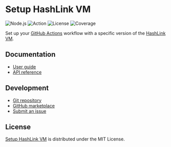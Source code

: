 # Setup HashLink VM
![Node.js](https://badgen.net/badge/node/%3E%3D16.0.0/green) ![Action](https://badgen.net/badge/action/v3.0.1/blue) ![License](https://badgen.net/badge/license/MIT/blue) ![Coverage](https://badgen.net/codecov/c/github/cedx/setup-hashlink)

Set up your [GitHub Actions](https://docs.github.com/en/actions) workflow with a specific version of the [HashLink VM](https://hashlink.haxe.org).

## Documentation
- [User guide](https://docs.belin.io/setup-hashlink)
- [API reference](https://docs.belin.io/setup-hashlink/api)

## Development
- [Git repository](https://github.com/cedx/setup-hashlink)
- [GitHub marketplace](https://github.com/marketplace/actions/setup-hashlink-vm)
- [Submit an issue](https://github.com/cedx/setup-hashlink/issues)

## License
[Setup HashLink VM](https://docs.belin.io/setup-hashlink) is distributed under the MIT License.
